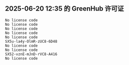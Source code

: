## 2025-06-20 12:35 的 GreenHub 许可证
```
No license code
No license code
No license code
No license code
No license code
SX5u-la4y-OlmR-zUC8-6D48
No license code
No license code
SX52-vznE-mJnD-rVC8-A416
No license code
```
